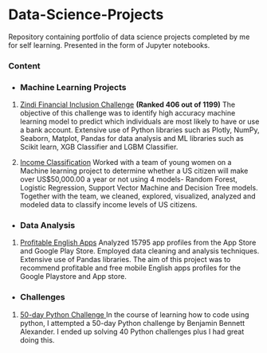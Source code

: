 # Data-Science-Projects
Repository containing portfolio of data science projects completed by me for self learning. Presented in the form of Jupyter notebooks. 

### Content
* ### Machine Learning Projects

1. [Zindi Financial Inclusion Challenge](https://github.com/TosinGeorge/Data-Science-Projects/blob/main/Financial_Inclusion_Challenge_Zindi.ipynb) **(Ranked 406 out of 1199)**
The objective of this challenge was to identify high accuracy machine learning model to predict which individuals are most likely to have or use a bank account. Extensive use of Python libraries such as Plotly, NumPy, Seaborn, Matplot, Pandas for data analysis and ML libraries such as Scikit learn, XGB Classifier and LGBM Classifier.

2. [Income Classification](https://github.com/TosinGeorge/Data-Science-Projects/blob/main/Income_Classification_Project.ipynb) Worked with a team of young women on a Machine learning project to determine whether a US citizen will make over US$50,000.00 a year or not using 4 models- Random Forest, Logistic Regression, Support Vector Machine and Decision Tree models. Together with the team, we cleaned, explored, visualized, analyzed and modeled data to classify income levels of US citizens.


* ### Data Analysis

1. [Profitable English Apps](https://github.com/TosinGeorge/Data-Science-Projects/blob/main/Profitable_Mobile_English_Apps.ipynb) Analyzed 15795 app profiles from the App Store and Google Play Store. Employed data cleaning and analysis techniques. Extensive use of Pandas libraries. The aim of this project was to recommend profitable and free mobile English apps profiles for the Google Playstore and App store. 

* ### Challenges

1. [50-day Python Challenge
](https://github.com/TosinGeorge/Data-Science-Projects/blob/main/50_day_Python_Challenge.ipynb) In the course of learning how to code using python, I attempted a 		50-day Python challenge by Benjamin Bennett Alexander. I ended up solving 40 Python challenges plus I had great doing this.
